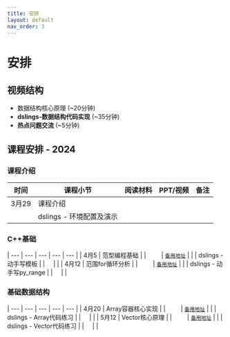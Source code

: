 ```yaml
---
title: 安排
layout: default
nav_order: 3
---
```


# 安排

## 视频结构
- 数据结构核心原理 (~20分钟)
- **dslings-数据结构代码实现** (~35分钟)
- **热点问题交流** (~5分钟)

## 课程安排 - 2024

### 课程介绍

| 时间 | 课程小节 | 阅读材料 | PPT/视频 | 备注 |
|  ---  |  ---  |  ---  |  ---  |  ---  |
| 3月29 | 课程介绍      | [<span class="iconfont icon-xiaoshuo-copy"></span>](https://sunrisepeak.github.io/d2ds/Instroduction.html) | [<span class="iconfont icon-KeynoteOutline"></span>](https://github.com/Sunrisepeak/d2ds-courses/blob/main/pdfs/d2ds-00-courses-2024.0.pdf) &nbsp; &nbsp;  [<span class="iconfont icon-bilibili-fill"></span>](https://www.bilibili.com/video/BV1d1421S76M?p=1) &nbsp; &nbsp;  [<span class="iconfont icon-youtube"></span>](https://www.youtube.com/watch?v=sxp3gRmFCz0&list=PL7uow6t1QjF1MtrsJdhkJXsCKwwnVZApH&index=1&t=300s) | |
|       | dslings - 环境配置及演示 |  | [<span class="iconfont icon-bilibili-fill"></span>](https://www.bilibili.com/video/BV1d1421S76M?p=2) &nbsp; &nbsp;  [<span class="iconfont icon-youtube"></span>](https://youtu.be/sxp3gRmFCz0?si=uroSn7yG645rqWJC&t=536)| |

### C++基础

|  ---  |  ---  |  ---  |  ---  |  ---  |
| 4月5  |   范型编程基础     | [<span class="iconfont icon-xiaoshuo-copy"></span>](https://sunrisepeak.github.io/d2ds/other/1_cpp_base.template.html) | [<span class="iconfont icon-KeynoteOutline"></span>](https://github.com/Sunrisepeak/d2ds-courses/blob/main/pdfs/d2ds-01-courses-2024-cpp-basic-template.pdf) &nbsp; &nbsp; [<span class="iconfont icon-bilibili-fill"></span>](https://www.bilibili.com/video/BV1JD421W7QJ?p=1) &nbsp; &nbsp;  [<span class="iconfont icon-youtube"></span>](https://youtu.be/Tn-KycRgQtI?si=IzOphufCnj4mMFc9) | [<span class="iconfont icon-xiaoshuo-copy"></span> `备用地址`](https://zhuanlan.zhihu.com/p/690735542) |
|  |   dslings - 动手写模板     | | [<span class="iconfont icon-bilibili-fill"></span>](https://www.bilibili.com/video/BV1JD421W7QJ/?p=2) &nbsp; &nbsp;  [<span class="iconfont icon-youtube"></span>](https://youtu.be/Tn-KycRgQtI?si=qIITwDo3m0Ol3QzY&t=495) | |
| 4月12  |   范围for循环分析     | [<span class="iconfont icon-xiaoshuo-copy"></span>](https://sunrisepeak.github.io/d2ds/other/2_cpp_base.rangefor.html) | [<span class="iconfont icon-KeynoteOutline"></span>](https://github.com/Sunrisepeak/d2ds-courses/blob/main/pdfs/d2ds-02-courses-2024-cpp-basic-rangefor.pdf) &nbsp; &nbsp; [<span class="iconfont icon-bilibili-fill"></span>](https://www.bilibili.com/video/BV19A4m1F7Bt?p=1) &nbsp; &nbsp;  [<span class="iconfont icon-youtube"></span>](https://youtu.be/5pNhJ6znkhM?si=7X4uxg6QC_-A65HJ) | [<span class="iconfont icon-xiaoshuo-copy"></span> `备用地址`](https://zhuanlan.zhihu.com/p/691043918) |
|   |   dslings - 动手写py_range     |  | [<span class="iconfont icon-bilibili-fill"></span>](https://www.bilibili.com/video/BV19A4m1F7Bt?p=2) &nbsp; &nbsp;  [<span class="iconfont icon-youtube"></span>](https://youtu.be/5pNhJ6znkhM?si=pYYHh0ETqxWXCuZq&t=564)|  |

### 基础数据结构

|  ---  |  ---  |  ---  |  ---  |  ---  |
| 4月20 | Array容器核心实现      | [<span class="iconfont icon-xiaoshuo-copy"></span>](https://sunrisepeak.github.io/d2ds/chapter_01_array.html) | [<span class="iconfont icon-KeynoteOutline"></span>](https://github.com/Sunrisepeak/d2ds-courses/blob/main/pdfs/d2ds-03-courses-2024-array.pdf) &nbsp; &nbsp;  [<span class="iconfont icon-bilibili-fill"></span>](https://www.bilibili.com/video/BV1VE421K7yd/?spm_id_from=333.999.0.0&vd_source=eac75885a69b523024571c4df766896f) &nbsp; &nbsp;  [<span class="iconfont icon-youtube"></span>](https://youtu.be/wvnMNT06pHY?si=KiRlnm1ewPFnBodm) | [<span class="iconfont icon-xiaoshuo-copy"></span> `备用地址`](https://zhuanlan.zhihu.com/p/693936490) |
|       | dslings - Array代码练习 |  | [<span class="iconfont icon-bilibili-fill"></span>](https://www.bilibili.com/video/BV16t421w7c2/?share_source=copy_web&vd_source=2ab9f3bdf795fb473263ee1fc1d268d0) &nbsp; &nbsp;  [<span class="iconfont icon-youtube"></span>](https://youtu.be/HQaa4gwomvs?si=ZRiEeX6OKCxmmXQ5)| |
| 5月12 | Vector核心原理      | [<span class="iconfont icon-xiaoshuo-copy"></span>](https://sunrisepeak.github.io/d2ds/chapter_02_vector.html) | [<span class="iconfont icon-KeynoteOutline"></span>](https://github.com/Sunrisepeak/d2ds-courses/blob/main/pdfs/d2ds-04-courses-2024-vector.pdf) &nbsp; &nbsp;  [<span class="iconfont icon-bilibili-fill"></span>](https://www.bilibili.com/video/BV1K1421z7kt) &nbsp; &nbsp;  [<span class="iconfont icon-youtube"></span>](https://youtu.be/qa7F_TQnc5M?si=7BDJgagZVyrCTOKi) | [<span class="iconfont icon-xiaoshuo-copy"></span> `备用地址`](https://zhuanlan.zhihu.com/p/696455403) |
|       | dslings - Vector代码练习 |  | [<span class="iconfont icon-bilibili-fill"></span>](https://www.bilibili.com/video/BV1yb421B7ZG) &nbsp; &nbsp;  [<span class="iconfont icon-youtube"></span>](https://youtu.be/RZWFmpikXmY?si=Kp32BJm4Wp7N0pOH)| |